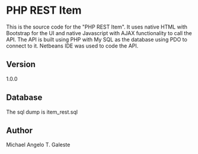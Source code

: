# PHP REST Item

This is the source code for the "PHP REST Item". It uses native HTML with Bootstrap for the UI and native Javascript with AJAX functionality to call the API. The API is built using PHP with My SQL as the database using PDO to connect to it. Netbeans IDE was used to code the API.

## Version
1.0.0

## Database
The sql dump is item_rest.sql

## Author
Michael Angelo T. Galeste
